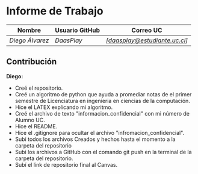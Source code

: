 # Informe de Trabajo
| Nombre | Usuario GitHub | Correo UC |
|--------|----------------|-----------|
|*Diego Álvarez* |*DaasPlay*| *[daasplay@estudiante.uc.cl]* |

## Contribución
**Diego:** 
- Creé el repositorio.
- Creé un algoritmo de python que ayuda a promediar notas de el primer semestre de Licenciatura en ingenieria en ciencias de la computación.
- Hice el LATEX explicando mi algoritmo.
- Creé el archivo de texto "informacion_confidencial" con mi número de Alumno UC.
- Hice el README.
- Hice el .gitignore para ocultar el archivo "infromacion_confidencial".
- Subi todos los archivos Creados y hechos hasta el momento a la carpeta del repositorio 
- Subi los archivos a GitHub con el comando git push en la terminal de la carpeta del repositorio.
- Subí el link de repositorio final al Canvas.